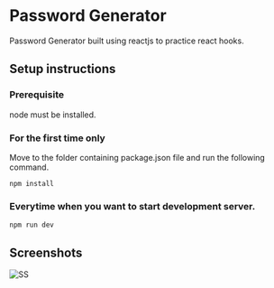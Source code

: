 # Password Generator
Password Generator built using reactjs to practice react hooks.

## Setup instructions

### Prerequisite
node must be installed.

### For the first time only
Move to the folder containing package.json file and run the following command.
```
npm install 
```
### Everytime when you want to start development server.
```
npm run dev
```

## Screenshots

![SS](https://github.com/dheeraaz/Password-Generator-React/assets/84019172/76607c90-726a-430c-a6d3-ae1a2b3408ae)
